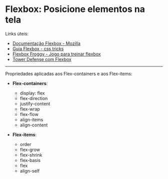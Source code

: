 # Flexbox: Posicione elementos na tela
Links úteis:
  - [Documentação Flexbox - Mozilla](https://developer.mozilla.org/pt-BR/docs/Learn/CSS/CSS_layout/Flexbox)
  - [Guia Flexbox - css tricks](https://css-tricks.com/snippets/css/a-guide-to-flexbox/)
  - [Flexbox Froggy - Jogo para treinar flexbox](https://flexboxfroggy.com/)
  - [Tower Defense com Flexbox](http://www.flexboxdefense.com/)
***
Propriedades aplicadas aos Flex-containers e aos Flex-items:
  - **Flex-containers**:

    - display: flex
    - flex-direction
    - justify-content
    - flex-wrap
    - flex-flow
    - align-items
    - align-content

  - **Flex-items**:

    - order
    - flex-grow
    - flex-shrink
    - flex-basis
    - flex
    - align-self
